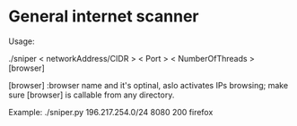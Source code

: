# General internet scanner
Usage:

./sniper   < networkAddress/CIDR >   < Port >   < NumberOfThreads >   [browser] 

[browser] :browser name and it's optinal, aslo activates IPs browsing; make sure [browser] is callable from any directory.

Example: ./sniper.py 196.217.254.0/24 8080 200 firefox
